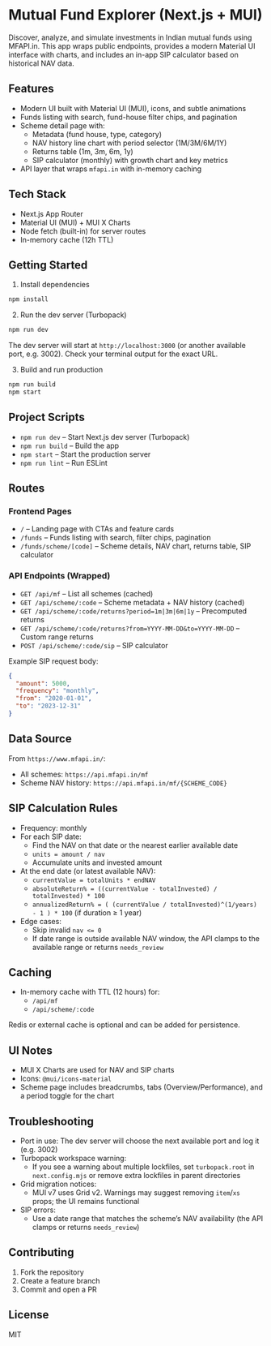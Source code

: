 # Mutual Fund Explorer (Next.js + MUI)

Discover, analyze, and simulate investments in Indian mutual funds using MFAPI.in. This app wraps public endpoints, provides a modern Material UI interface with charts, and includes an in-app SIP calculator based on historical NAV data.

## Features

- Modern UI built with Material UI (MUI), icons, and subtle animations
- Funds listing with search, fund-house filter chips, and pagination
- Scheme detail page with:
  - Metadata (fund house, type, category)
  - NAV history line chart with period selector (1M/3M/6M/1Y)
  - Returns table (1m, 3m, 6m, 1y)
  - SIP calculator (monthly) with growth chart and key metrics
- API layer that wraps `mfapi.in` with in-memory caching

## Tech Stack

- Next.js App Router
- Material UI (MUI) + MUI X Charts
- Node fetch (built-in) for server routes
- In-memory cache (12h TTL)

## Getting Started

1) Install dependencies

```bash
npm install
```

2) Run the dev server (Turbopack)

```bash
npm run dev
```

The dev server will start at `http://localhost:3000` (or another available port, e.g. 3002). Check your terminal output for the exact URL.

3) Build and run production

```bash
npm run build
npm start
```

## Project Scripts

- `npm run dev` – Start Next.js dev server (Turbopack)
- `npm run build` – Build the app
- `npm start` – Start the production server
- `npm run lint` – Run ESLint

## Routes

### Frontend Pages

- `/` – Landing page with CTAs and feature cards
- `/funds` – Funds listing with search, filter chips, pagination
- `/funds/scheme/[code]` – Scheme details, NAV chart, returns table, SIP calculator

### API Endpoints (Wrapped)

- `GET /api/mf` – List all schemes (cached)
- `GET /api/scheme/:code` – Scheme metadata + NAV history (cached)
- `GET /api/scheme/:code/returns?period=1m|3m|6m|1y` – Precomputed returns
- `GET /api/scheme/:code/returns?from=YYYY-MM-DD&to=YYYY-MM-DD` – Custom range returns
- `POST /api/scheme/:code/sip` – SIP calculator

Example SIP request body:

```json
{
  "amount": 5000,
  "frequency": "monthly",
  "from": "2020-01-01",
  "to": "2023-12-31"
}
```

## Data Source

From `https://www.mfapi.in/`:

- All schemes: `https://api.mfapi.in/mf`
- Scheme NAV history: `https://api.mfapi.in/mf/{SCHEME_CODE}`

## SIP Calculation Rules

- Frequency: monthly
- For each SIP date:
  - Find the NAV on that date or the nearest earlier available date
  - `units = amount / nav`
  - Accumulate units and invested amount
- At the end date (or latest available NAV):
  - `currentValue = totalUnits * endNAV`
  - `absoluteReturn% = ((currentValue - totalInvested) / totalInvested) * 100`
  - `annualizedReturn% = ( (currentValue / totalInvested)^(1/years) - 1 ) * 100` (if duration ≥ 1 year)
- Edge cases:
  - Skip invalid `nav <= 0`
  - If date range is outside available NAV window, the API clamps to the available range or returns `needs_review`

## Caching

- In-memory cache with TTL (12 hours) for:
  - `/api/mf`
  - `/api/scheme/:code`

Redis or external cache is optional and can be added for persistence.

## UI Notes

- MUI X Charts are used for NAV and SIP charts
- Icons: `@mui/icons-material`
- Scheme page includes breadcrumbs, tabs (Overview/Performance), and a period toggle for the chart

## Troubleshooting

- Port in use: The dev server will choose the next available port and log it (e.g. 3002)
- Turbopack workspace warning:
  - If you see a warning about multiple lockfiles, set `turbopack.root` in `next.config.mjs` or remove extra lockfiles in parent directories
- Grid migration notices:
  - MUI v7 uses Grid v2. Warnings may suggest removing `item`/`xs` props; the UI remains functional
- SIP errors:
  - Use a date range that matches the scheme’s NAV availability (the API clamps or returns `needs_review`)

## Contributing

1) Fork the repository
2) Create a feature branch
3) Commit and open a PR

## License

MIT